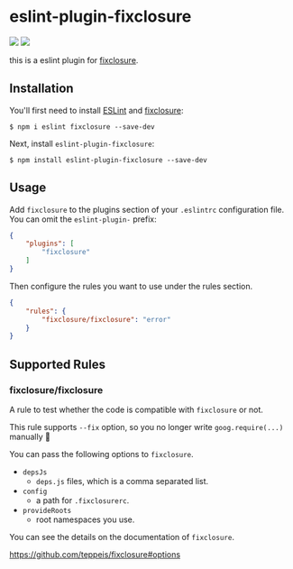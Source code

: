 # eslint-plugin-fixclosure
[![](https://github.com/koba04/eslint-plugin-fixclosure/workflows/test/badge.svg)](https://github.com/koba04/eslint-plugin-fixclosure/actions?workflow=test)
[![](https://github.com/koba04/eslint-plugin-fixclosure/workflows/lint/badge.svg)](https://github.com/koba04/eslint-plugin-fixclosure/actions?workflow=lint)

this is a eslint plugin for [fixclosure](https://github.com/teppeis/fixclosure).

## Installation

You'll first need to install [ESLint](http://eslint.org) and [fixclosure](https://github.com/teppeis/fixclosure):

```
$ npm i eslint fixclosure --save-dev
```

Next, install `eslint-plugin-fixclosure`:

```
$ npm install eslint-plugin-fixclosure --save-dev
```

## Usage

Add `fixclosure` to the plugins section of your `.eslintrc` configuration file. You can omit the `eslint-plugin-` prefix:

```json
{
    "plugins": [
        "fixclosure"
    ]
}
```


Then configure the rules you want to use under the rules section.

```json
{
    "rules": {
        "fixclosure/fixclosure": "error"
    }
}
```

## Supported Rules

### fixclosure/fixclosure

A rule to test whether the code is compatible with `fixclosure` or not.

This rule supports `--fix` option, so you no longer write `goog.require(...)` manually :rocket:

You can pass the following options to `fixclosure`.

- `depsJs`
    - `deps.js` files, which is a comma separated list.
- `config`
    - a path for `.fixclosurerc`.
- `provideRoots`
    - root namespaces you use.

You can see the details on the documentation of `fixclosure`.

https://github.com/teppeis/fixclosure#options
